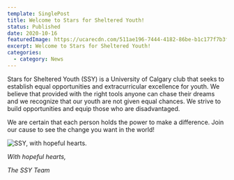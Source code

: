 ```yaml
---
template: SinglePost
title: Welcome to Stars for Sheltered Youth!
status: Published
date: 2020-10-16
featuredImage: https://ucarecdn.com/511ae196-7444-4182-86be-b1c177f7b3fa/
excerpt: Welcome to Stars for Sheltered Youth!
categories:
  - category: News
---
```

Stars for Sheltered Youth (SSY) is a University of Calgary club that seeks to establish equal opportunities and extracurricular excellence for youth. We believe that provided with the right tools anyone can chase their dreams and we recognize that our youth are not given equal chances. We strive to build opportunities and equip those who are disadvantaged.

We are certain that each person holds the power to make a difference. Join our cause to see the change you want in the world!

![SSY, with hopeful hearts.](https://ucarecdn.com/4403fd67-f64a-4cc0-be89-16c8d4c5081e/ "Stars for Sheltered Youth")

*With hopeful hearts,*

 *The SSY Team*